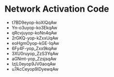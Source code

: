 # Network Activation Code
* t7BD9eyop-koXIQqAw
* Yn-o3uyop-ko3EkqAw
* qRcvjuyop-koNn4qAw
* 2rGKQ-yop-kZxxUqAw
* eoHgmOyop-kGE-IqAw
* 6Fy4F-yop_Zxx9kqAw
* 3XU0ruyop_ZzS3YqAw
* aGNmt-yop_ZzsjsqAw
* IzjL0eyop9JV0aoqAw
* u7AcCeyop9IDyewqAw